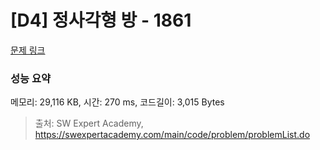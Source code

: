 # [D4] 정사각형 방 - 1861 

[문제 링크](https://swexpertacademy.com/main/code/problem/problemDetail.do?contestProbId=AV5LtJYKDzsDFAXc) 

### 성능 요약

메모리: 29,116 KB, 시간: 270 ms, 코드길이: 3,015 Bytes



> 출처: SW Expert Academy, https://swexpertacademy.com/main/code/problem/problemList.do